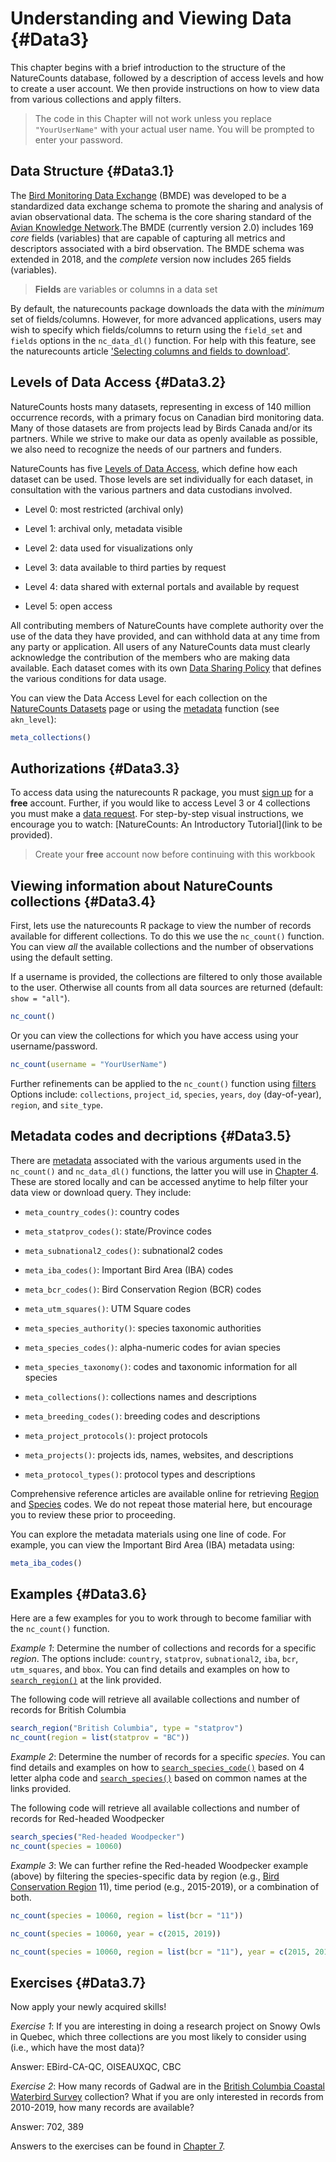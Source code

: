 # Understanding and Viewing Data {#Data3}



This chapter begins with a brief introduction to the structure of the NatureCounts database, followed by a description of access levels and how to create a user account. We then provide instructions on how to view data from various collections and apply filters. 

> The code in this Chapter will not work unless you replace `"YourUserName"` with your actual user name. You will be prompted to enter your password.

## Data Structure {#Data3.1}

The [Bird Monitoring Data Exchange](https://www.birdscanada.org/birdmon/default/nc_bmde.jsp) (BMDE) was developed to be a standardized data exchange schema to promote the sharing and analysis of avian observational data. The schema is the core sharing standard of the [Avian Knowledge Network](http://www.avianknowledge.net).The BMDE (currently version 2.0) includes 169 *core* fields (variables) that are capable of capturing all metrics and descriptors associated with a bird observation. The BMDE schema was extended in 2018, and the *complete* version now includes 265 fields (variables).

> **Fields** are variables or columns in a data set

By default, the naturecounts package downloads the data with the *minimum* set of fields/columns. However, for more advanced applications, users may wish to specify which fields/columns to return using the `field_set` and `fields` options in the `nc_data_dl()` function. For help with this feature, see the naturecounts article ['Selecting columns and fields to download'](https://birdstudiescanada.github.io/naturecounts/articles/selecting-fields.html).   

## Levels of Data Access {#Data3.2}

NatureCounts hosts many datasets, representing in excess of 140 million occurrence records, with a primary focus on Canadian bird monitoring data. Many of those datasets are from projects lead by Birds Canada and/or its partners. While we strive to make our data as openly available as possible, we also need to recognize the needs of our partners and funders.

NatureCounts has five [Levels of Data Access](https://www.birdscanada.org/birdmon/default/nc_access_levels.jsp), which define how each dataset can be used. Those levels are set individually for each dataset, in consultation with the various partners and data custodians involved.

  - Level 0: most restricted (archival only)
  
  - Level 1: archival only, metadata visible
  
  - Level 2: data used for visualizations only
  
  - Level 3: data available to third parties by request
  
  - Level 4: data shared with external portals and available by request
  
  - Level 5: open access

All contributing members of NatureCounts have complete authority over the use of the data they have provided, and can withhold data at any time from any party or application. All users of any NatureCounts data must clearly acknowledge the contribution of the members who are making data available. Each dataset comes with its own [Data Sharing Policy](https://www.birdscanada.org/birdmon/default/nc_data_sharing.jsp) that defines the various conditions for data usage.

You can view the Data Access Level for each collection on the [NatureCounts Datasets](https://www.birdscanada.org/birdmon/default/datasets.jsp) page or using the [metadata](#Data3.5) function (see `akn_level`):


```r
meta_collections() 
```

## Authorizations {#Data3.3}

To access data using the naturecounts R package, you must [sign up](https://www.birdscanada.org/birdmon/default/register.jsp) for a **free** account. Further, if you would like to access Level 3 or 4 collections you must make a [data request](https://www.birdscanada.org/birdmon/default/searchquery.jsp). For step-by-step visual instructions, we encourage you to watch: [NatureCounts: An Introductory Tutorial](link to be provided).

> Create your **free** account now before continuing with this workbook

## Viewing information about NatureCounts collections {#Data3.4}

First, lets use the naturecounts R package to view the number of records available for different collections. To do this we use the `nc_count()` function. You can view *all* the available collections and the number of observations using the default setting. 

If a username is provided, the collections are filtered to only those available to the user. Otherwise all counts from all data sources are returned (default: `show = "all"`).


```r
nc_count() 
```

Or you can view the collections for which you have access using your username/password. 


```r
nc_count(username = "YourUserName")
```

Further refinements can be applied to the `nc_count()` function using [filters](#Download4)  Options include: `collections`, `project_id`, `species`, `years`, `doy` (day-of-year), `region`, and `site_type`. 

## Metadata codes and decriptions {#Data3.5}

There are [metadata](https://birdstudiescanada.github.io/naturecounts/reference/meta.html) associated with the various arguments used in the `nc_count()` and `nc_data_dl()` functions, the latter you will use in [Chapter 4](#Download4). These are stored locally and can be accessed anytime to help filter your data view or download query. They include: 

  - `meta_country_codes()`: country codes
  
  - `meta_statprov_codes()`: state/Province codes
  
  - `meta_subnational2_codes()`: subnational2 codes
  
  - `meta_iba_codes()`: Important Bird Area (IBA) codes
  
  - `meta_bcr_codes()`: Bird Conservation Region (BCR) codes
  
  - `meta_utm_squares()`: UTM Square codes
  
  - `meta_species_authority()`: species taxonomic authorities
  
  - `meta_species_codes()`: alpha-numeric codes for avian species
  
  - `meta_species_taxonomy()`: codes and taxonomic information for all species
  
  - `meta_collections()`: collections names and descriptions
  
  - `meta_breeding_codes()`: breeding codes and descriptions
  
  - `meta_project_protocols()`: project protocols
  
  - `meta_projects()`: projects ids, names, websites, and descriptions
  
  - `meta_protocol_types()`: protocol types and descriptions

Comprehensive reference articles are available online for retrieving [Region](https://birdstudiescanada.github.io/naturecounts/articles/region-codes.html) and [Species](https://birdstudiescanada.github.io/naturecounts/articles/species-codes.html) codes. We do not repeat those material here, but encourage you to review these prior to proceeding. 

You can explore the metadata materials using one line of code. For example, you can view the Important Bird Area (IBA) metadata using:


```r
meta_iba_codes()
```

## Examples {#Data3.6}

Here are a few examples for you to work through to become familiar with the `nc_count()` function.  

*Example 1*: Determine the number of collections and records for a specific *region*. The options include: `country`, `statprov`, `subnational2`, `iba`, `bcr`, `utm_squares`, and `bbox`. You can find details and examples on how to [`search_region()`](https://birdstudiescanada.github.io/naturecounts/articles/region-codes.html) at the link provided.

The following code will retrieve all available collections and number of records for British Columbia

```r
search_region("British Columbia", type = "statprov")
nc_count(region = list(statprov = "BC"))
```

*Example 2*: Determine the number of records for a specific *species*. You can find details and examples on how to [`search_species_code()`](https://birdstudiescanada.github.io/naturecounts/reference/search_species_code.html) based on 4 letter alpha code and [`search_species()`](https://birdstudiescanada.github.io/naturecounts/reference/search_species.html) based on common names at the links provided.  

The following code will retrieve all available collections and number of records for Red-headed Woodpecker  

```r
search_species("Red-headed Woodpecker")
nc_count(species = 10060)
```

*Example 3*: We can further refine the Red-headed Woodpecker example (above) by filtering the species-specific data by region (e.g., [Bird Conservation Region](http://nabci-us.org/assets/images/bcr_map2.jpg) 11), time period (e.g., 2015-2019), or a combination of both.


```r
nc_count(species = 10060, region = list(bcr = "11"))

nc_count(species = 10060, year = c(2015, 2019))

nc_count(species = 10060, region = list(bcr = "11"), year = c(2015, 2019))
```

## Exercises {#Data3.7}

Now apply your newly acquired skills!

*Exercise 1*: If you are interesting in doing a research project on Snowy Owls in Quebec, which three collections are you most likely to consider using (i.e., which have the most data)?

Answer: EBird-CA-QC, OISEAUXQC, CBC 

*Exercise 2*: How many records of Gadwal are in the [British Columbia Coastal Waterbird Survey](https://www.birdscanada.org/birdmon/atowls/datasets.jsp?code=BCCWS) collection? What if you are only interested in records from 2010-2019, how many records are available? 

Answer: 702, 389

Answers to the exercises can be found in [Chapter 7](#Ans7.1).

